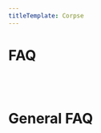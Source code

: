 ```yaml
---
titleTemplate: Corpse
---
```


# FAQ

<br/>
<br/>

<FAQ :faq="faq"/>

# General FAQ

<br/>
<br/>

<GeneralFAQ/>

<script setup>
const faq = [
  {
    question: "I can't find the corpse after I died.",
    answer:
      "The corpse is able to float in water and can get washed away.",
  },
  {
    question: "How can I get rid of the beacon on my death location?",
    answer:
      "There is no beacon in this mod. This is most likely from a minimap mod.",
  },
];
</script>

